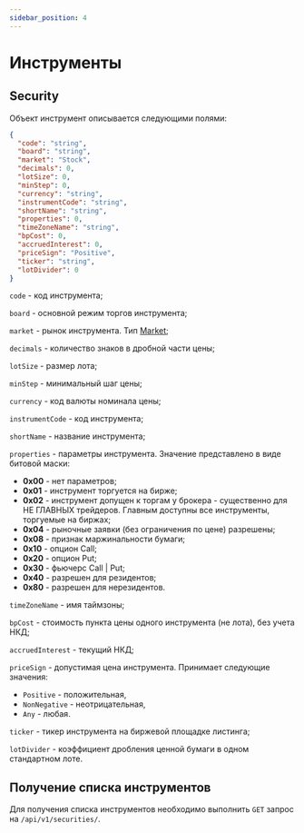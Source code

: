 ```yaml
---
sidebar_position: 4
---
```


# Инструменты

## Security

Объект инструмент описывается следующими полями:

```json
{
  "code": "string",
  "board": "string",
  "market": "Stock",
  "decimals": 0,
  "lotSize": 0,
  "minStep": 0,
  "currency": "string",
  "instrumentCode": "string",
  "shortName": "string",
  "properties": 0,
  "timeZoneName": "string",
  "bpCost": 0,
  "accruedInterest": 0,
  "priceSign": "Positive",
  "ticker": "string",
  "lotDivider": 0
}
```

`code` - код инструмента;

`board` - основной режим торгов инструмента;

`market` - рынок инструмента. Тип [Market](common-types.md#market);

`decimals` - количество знаков в дробной части цены;

`lotSize` - размер лота;

`minStep` - минимальный шаг цены;

`currency` - код валюты номинала цены;

`instrumentCode` - код инструмента;

`shortName` - название инструмента;

`properties` - параметры инструмента. Значение представлено в виде битовой маски:

- **0x00** - нет параметров;
- **0x01** - инструмент торгуется на бирже;
- **0x02** - инструмент допущен к торгам у брокера - существенно для НЕ ГЛАВНЫХ трейдеров. Главным доступны все инструменты, торгуемые на биржах;
- **0x04** - рыночные заявки (без ограничения по цене) разрешены;
- **0x08** - признак маржинальности бумаги;
- **0x10** - опцион Call;
- **0x20** - опцион Put;
- **0x30** - фьючерс Call | Put;
- **0x40** - разрешен для резидентов;
- **0x80** - разрешен для нерезидентов.

`timeZoneName` - имя таймзоны;

`bpCost` - стоимость пункта цены одного инструмента (не лота), без учета НКД;

`accruedInterest` - текущий НКД;

`priceSign` - допустимая цена инструмента. Принимает следующие значения:

- `Positive` - положительная,
- `NonNegative` - неотрицательная,
- `Any` - любая.

`ticker` - тикер инструмента на биржевой площадке листинга;

`lotDivider` - коэффициент дробления ценной бумаги в одном стандартном лоте.

## Получение списка инструментов

Для получения списка инструментов необходимо выполнить `GET` запрос на `/api/v1/securities/`.
